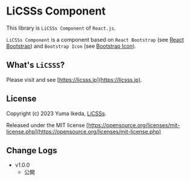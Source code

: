 # LiCSSs Component

This library is `LiCSSs Component` of `React.js`.

`LiCSSs Component` is a component based on `React Bootstrap` (see [React Bootstrap](https://react-bootstrap.github.io/)) and `Bootstrap Icon` (see [Bootstrap Icon](https://icons.getbootstrap.com/)).

## What's `LiCSSS`?

Please visit and see [https://licsss.jp](https://licsss.jp).

## License

Copyright (c) 2023 Yuma Ikeda, [LiCSSs](https://licsss.jp).

Released under the MIT license
[https://opensource.org/licenses/mit-license.php](https://opensource.org/licenses/mit-license.php)

## Change Logs

- v1.0.0
  - 公開

